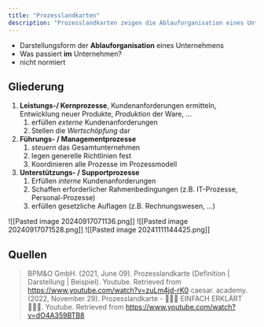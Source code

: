 ```yaml
---
title: "Prozesslandkarten"
description: "Prozesslandkarten zeigen die Ablauforganisation eines Unternehmens mit Kern-, Führungs- und Supportprozessen. Sie gliedern Leistungsprozesse, Management und Unterstützung. Dies schafft Übersicht über interne Abläufe und Wertschöpfung."
---
```


- Darstellungsform der **Ablauforganisation** eines Unternehmens
- Was passiert **im** Unternehmen?
- nicht normiert

## Gliederung
1. **Leistungs-/ Kernprozesse**, Kundenanforderungen ermitteln, Entwicklung neuer Produkte, *Produktion* der Ware, ...
	1. erfüllen *externe* Kundenanforderungen
	2. Stellen die *Wertschöpfung* dar
2. **Führungs- / Managementprozesse**
	1. *steuern* das Gesamtunternehmen
	2. legen generelle Richtlinien fest
	3. Koordinieren alle Prozesse im Prozessmodell
3. **Unterstützungs- / Supportprozesse**
	1. Erfüllen *interne* Kundenanforderungen
	2. Schaffen erforderlicher Rahmenbedingungen (z.B. IT-Prozesse, Personal-Prozesse)
	3. erfüllen gesetzliche Auflagen (z.B. Rechnungswesen, ...)

![[Pasted image 20240917071136.png]]
![[Pasted image 20240917071528.png]]
![[Pasted image 20241111144425.png]]
## Quellen

> BPM&O GmbH. (2021, June 09). Prozesslandkarte (Definition | Darstellung | Beispiel). Youtube. Retrieved from https://www.youtube.com/watch?v=zuLm4jd-rK0
> caesar. academy. (2022, November 29). Prozesslandkarte - 👨🏼‍🎓 EINFACH ERKLÄRT 👩🏼‍🎓. Youtube. Retrieved from https://www.youtube.com/watch?v=dO4A359BTB8